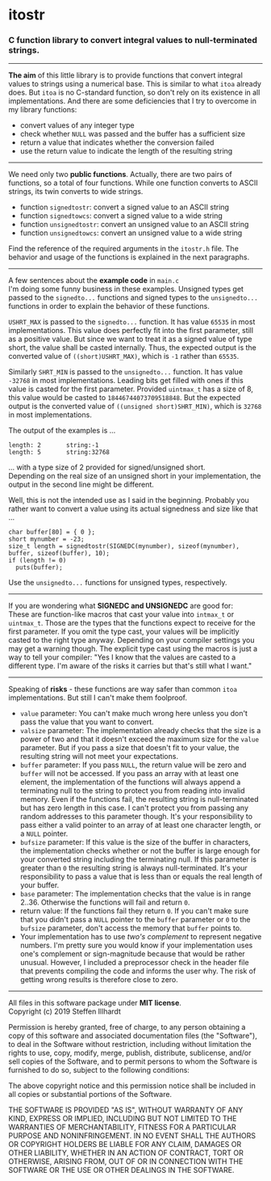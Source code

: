 # itostr
### C function library to convert integral values to null-terminated strings.

---

**The aim** of this little library is to provide functions that convert integral values to strings using a numerical base. This is similar to what `itoa` already does. But `itoa` is no C-standard function, so don't rely on its existence in all implementations. And there are some deficiencies that I try to overcome in my library functions:
- convert values of any integer type  
- check whether `NULL` was passed and the buffer has a sufficient size  
- return a value that indicates whether the conversion failed  
- use the return value to indicate the length of the resulting string  

---

We need only two **public functions**. Actually, there are two pairs of functions, so a total of four functions. While one function converts to ASCII strings, its twin converts to wide strings.  
- function `signedtostr`: convert a signed value to an ASCII string  
- function `signedtowcs`: convert a signed value to a wide string  
- function `unsignedtostr`: convert an unsigned value to an ASCII string  
- function `unsignedtowcs`: convert an unsigned value to a wide string  

Find the reference of the required arguments in the `itostr.h` file.
The behavior and usage of the functions is explained in the next paragraphs.

---

A few sentences about the **example code** in `main.c`  
I'm doing some funny business in these examples. Unsigned types get passed to the `signedto...` functions and signed types to the `unsignedto...` functions in order to explain the behavior of these functions.  

`USHRT_MAX` is passed to the `signedto...` function. It has value `65535` in most implementations.
This value does perfectly fit into the first parameter, still as a positive value. But since we want to treat it as a signed value of type short, the value shall be casted internally. Thus, the expected output is the converted value of `((short)USHRT_MAX)`, which is `-1` rather than `65535`.  

Similarly `SHRT_MIN` is passed to the `unsignedto...` function. It has value `-32768` in most implementations.
Leading bits get filled with ones if this value is casted for the first parameter. Provided `uintmax_t` has a size of 8, this value would be casted to `18446744073709518848`. But the expected output is the converted value of `((unsigned short)SHRT_MIN)`, which is `32768` in most implementations.  

The output of the examples is ...
```
length: 2       string:-1
length: 5       string:32768
```
... with a type size of 2 provided for signed/unsigned short.  
Depending on the real size of an unsigned short in your implementation, the output in the second line might be different.  

Well, this is not the intended use as I said in the beginning. Probably you rather want to convert a value using its actual signedness and size like that ...
```
char buffer[80] = { 0 };
short mynumber = -23;
size_t length = signedtostr(SIGNEDC(mynumber), sizeof(mynumber), buffer, sizeof(buffer), 10);
if (length != 0)
  puts(buffer);
```
Use the `unsignedto...` functions for unsigned types, respectively.  

---

If you are wondering what **SIGNEDC and UNSIGNEDC** are good for:  
These are function-like macros that cast your value into `intmax_t` or `uintmax_t`. Those are the types that the functions expect to receive for the first parameter. If you omit the type cast, your values will be implicitly casted to the right type anyway. Depending on your compiler settings you may get a warning though. The explicit type cast using the macros is just a way to tell your compiler: "Yes I know that the values are casted to a different type. I'm aware of the risks it carries but that's still what I want."  

---

Speaking of **risks** - these functions are way safer than common `itoa` implementations. But still I can't make them foolproof.  
- `value` parameter: You can't make much wrong here unless you don't pass the value that you want to convert.  
- `valsize` parameter: The implementation already checks that the size is a power of two and that it doesn't exceed the maximum size for the `value` parameter. But if you pass a size that doesn't fit to your value, the resulting string will not meet your expectations.  
- `buffer` parameter: If you pass `NULL`, the return value will be zero and `buffer` will not be accessed. If you pass an array with at least one element, the implementation of the functions will always append a terminating null to the string to protect you from reading into invalid memory. Even if the functions fail, the resulting string is null-terminated but has zero length in this case. I can't protect you from passing any random addresses to this parameter though. It's your responsibility to pass either a valid pointer to an array of at least one character length, or a `NULL` pointer.  
- `bufsize` parameter: If this value is the size of the buffer in characters, the implementation checks whether or not the buffer is large enough for your converted string including the terminating null. If this parameter is greater than `0` the resulting string is always null-terminated. It's your responsibility to pass a value that is less than or equals the real length of your buffer.  
- `base` parameter: The implementation checks that the value is in range 2..36. Otherwise the functions will fail and return `0`.  
- return value: If the functions fail they return `0`. If you can't make sure that you didn't pass a `NULL` pointer to the `buffer` parameter or `0` to the `bufsize` parameter, don't access the memory that `buffer` points to.  
- Your implementation has to use *two's complement* to represent negative numbers. I'm pretty sure you would know if your implementation uses one's complement or sign-magnitude because that would be rather unusual. However, I included a preprocessor check in the header file that prevents compiling the code and informs the user why. The risk of getting wrong results is therefore close to zero.  

---

All files in this software package under **MIT license**.  
Copyright (c) 2019 Steffen Illhardt

Permission is hereby granted, free of charge, to any person obtaining a copy of this software and associated documentation files (the "Software"), to deal in the Software without restriction, including without limitation the rights to use, copy, modify, merge, publish, distribute, sublicense, and/or sell copies of the Software, and to permit persons to whom the Software is furnished to do so, subject to the following conditions:

The above copyright notice and this permission notice shall be included in all copies or substantial portions of the Software.

THE SOFTWARE IS PROVIDED "AS IS", WITHOUT WARRANTY OF ANY KIND, EXPRESS OR IMPLIED, INCLUDING BUT NOT LIMITED TO THE WARRANTIES OF MERCHANTABILITY, FITNESS FOR A PARTICULAR PURPOSE AND NONINFRINGEMENT. IN NO EVENT SHALL THE AUTHORS OR COPYRIGHT HOLDERS BE LIABLE FOR ANY CLAIM, DAMAGES OR OTHER LIABILITY, WHETHER IN AN ACTION OF CONTRACT, TORT OR OTHERWISE, ARISING FROM, OUT OF OR IN CONNECTION WITH THE SOFTWARE OR THE USE OR OTHER DEALINGS IN THE SOFTWARE.

